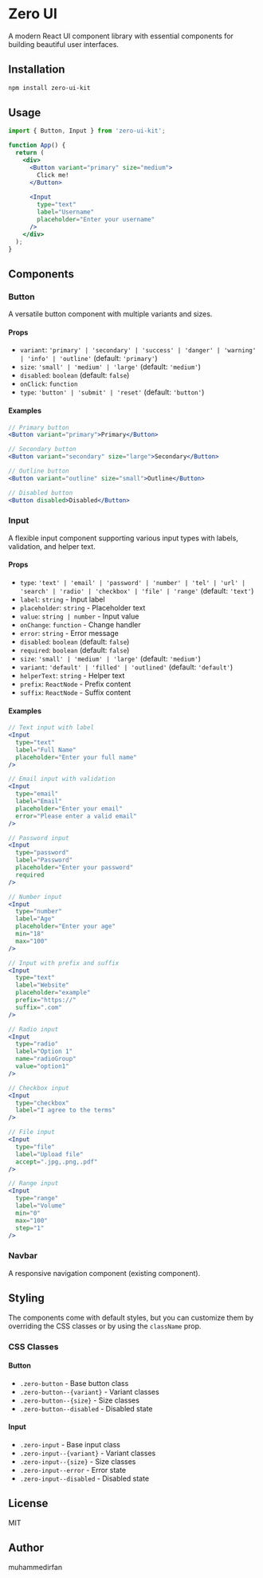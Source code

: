 # Zero UI

A modern React UI component library with essential components for building beautiful user interfaces.

## Installation

```bash
npm install zero-ui-kit
```

## Usage

```jsx
import { Button, Input } from 'zero-ui-kit';

function App() {
  return (
    <div>
      <Button variant="primary" size="medium">
        Click me!
      </Button>
      
      <Input 
        type="text" 
        label="Username" 
        placeholder="Enter your username" 
      />
    </div>
  );
}
```

## Components

### Button

A versatile button component with multiple variants and sizes.

#### Props

- `variant`: `'primary' | 'secondary' | 'success' | 'danger' | 'warning' | 'info' | 'outline'` (default: `'primary'`)
- `size`: `'small' | 'medium' | 'large'` (default: `'medium'`)
- `disabled`: `boolean` (default: `false`)
- `onClick`: `function`
- `type`: `'button' | 'submit' | 'reset'` (default: `'button'`)

#### Examples

```jsx
// Primary button
<Button variant="primary">Primary</Button>

// Secondary button
<Button variant="secondary" size="large">Secondary</Button>

// Outline button
<Button variant="outline" size="small">Outline</Button>

// Disabled button
<Button disabled>Disabled</Button>
```

### Input

A flexible input component supporting various input types with labels, validation, and helper text.

#### Props

- `type`: `'text' | 'email' | 'password' | 'number' | 'tel' | 'url' | 'search' | 'radio' | 'checkbox' | 'file' | 'range'` (default: `'text'`)
- `label`: `string` - Input label
- `placeholder`: `string` - Placeholder text
- `value`: `string | number` - Input value
- `onChange`: `function` - Change handler
- `error`: `string` - Error message
- `disabled`: `boolean` (default: `false`)
- `required`: `boolean` (default: `false`)
- `size`: `'small' | 'medium' | 'large'` (default: `'medium'`)
- `variant`: `'default' | 'filled' | 'outlined'` (default: `'default'`)
- `helperText`: `string` - Helper text
- `prefix`: `ReactNode` - Prefix content
- `suffix`: `ReactNode` - Suffix content

#### Examples

```jsx
// Text input with label
<Input 
  type="text" 
  label="Full Name" 
  placeholder="Enter your full name" 
/>

// Email input with validation
<Input 
  type="email" 
  label="Email" 
  placeholder="Enter your email"
  error="Please enter a valid email"
/>

// Password input
<Input 
  type="password" 
  label="Password" 
  placeholder="Enter your password"
  required
/>

// Number input
<Input 
  type="number" 
  label="Age" 
  placeholder="Enter your age"
  min="18"
  max="100"
/>

// Input with prefix and suffix
<Input 
  type="text" 
  label="Website" 
  placeholder="example"
  prefix="https://"
  suffix=".com"
/>

// Radio input
<Input 
  type="radio" 
  label="Option 1"
  name="radioGroup"
  value="option1"
/>

// Checkbox input
<Input 
  type="checkbox" 
  label="I agree to the terms"
/>

// File input
<Input 
  type="file" 
  label="Upload file"
  accept=".jpg,.png,.pdf"
/>

// Range input
<Input 
  type="range" 
  label="Volume"
  min="0"
  max="100"
  step="1"
/>
```

### Navbar

A responsive navigation component (existing component).

## Styling

The components come with default styles, but you can customize them by overriding the CSS classes or by using the `className` prop.

### CSS Classes

#### Button
- `.zero-button` - Base button class
- `.zero-button--{variant}` - Variant classes
- `.zero-button--{size}` - Size classes
- `.zero-button--disabled` - Disabled state

#### Input
- `.zero-input` - Base input class
- `.zero-input--{variant}` - Variant classes
- `.zero-input--{size}` - Size classes
- `.zero-input--error` - Error state
- `.zero-input--disabled` - Disabled state

## License

MIT

## Author

muhammedirfan
